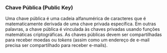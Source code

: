### Chave Pública (Public Key)

Uma chave pública é uma cadeia alfanumérica de caracteres que é matematicamente derivada de uma chave privada específica. Em outras palavras, a chave pública é vinculada às chaves privadas usando funções matemáticas criptográficas. As chaves públicas devem ser compartilhadas para receber moedas ou _tokens_ (assim como um endereço de e-mail precisa ser compartilhado para receber e-mails).